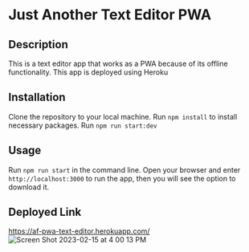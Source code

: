 # Just Another Text Editor PWA 

## Description
This is a text editor app that works as a PWA because of its offline functionality. This app is deployed using Heroku

## Installation
Clone the repository to your local machine. 
Run `npm install` to install necessary packages.
Run `npm run start:dev`

## Usage
Run `npm run start` in the command line. 
Open your browser and enter `http://localhost:3000` to run the app, then you will see the option to download it.

## Deployed Link 
https://af-pwa-text-editor.herokuapp.com/
![Screen Shot 2023-02-15 at 4 00 13 PM](https://user-images.githubusercontent.com/112656003/219158973-5d466bef-d116-4d13-ae86-47b6ce8fd80c.png)
